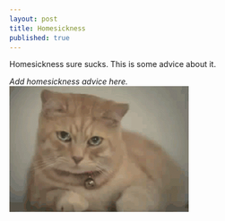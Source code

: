 ```yaml
---
layout: post
title: Homesickness
published: true
---
```

Homesickness sure sucks. This is some advice about it. 

_Add homesickness advice here._
![crying cat](https://raw.githubusercontent.com/valmcc/ncp/master/_posts/crying-cat.gif)

